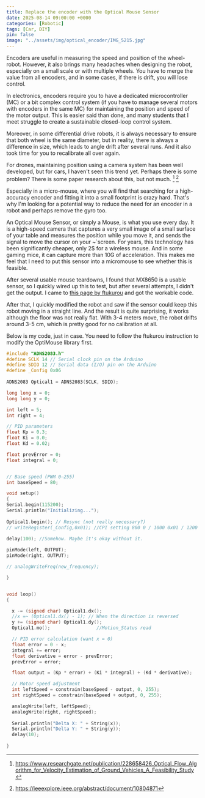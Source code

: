 ```yaml
---
title: Replace the encoder with the Optical Mouse Sensor
date: 2025-08-14 09:00:00 +0000
categories: [Robotic]
tags: [Car, DIY]
pin: false
image: "../assets/img/optical_encoder/IMG_5215.jpg"
---
```


Encoders are useful in measuring the speed and position of the wheel-robot. However, it also brings many headaches when designing the robot, especially on a small scale or with multiple wheels. You have to merge the value from all encoders, and in some cases, if there is drift, you will lose control.

In electronics, encoders require you to have a dedicated microcontroller (MC) or a bit complex control system (if you have to manage several motors with encoders in the same MC) for maintaining the position and speed of the motor output. This is easier said than done, and many students that I meet struggle to create a sustainable closed-loop control system.

Moreover, in some differential drive robots, it is always necessary to ensure that both wheel is the same diameter, but in reality, there is always a difference in size, which leads to angle drift after several runs. And it also took time for you to recalibrate all over again. 

For drones, maintaining position using a camera system has been well developed, but for cars, I haven't seen this trend yet. Perhaps there is some problem?  There is some paper research about this, but not much. [^1] [^2]

Especially in a micro-mouse, where you will find that searching for a high-accuracy encoder and fitting it into a small footprint is crazy hard. That's why I'm looking for a potential way to reduce the need for an encoder in a robot and perhaps remove the gyro too. 

An Optical Mouse Sensor, or simply a Mouse, is what you use every day. It is a high-speed camera that captures a very small image of a small surface of your table and measures the position while you move it, and sends the signal to move the cursor on your ~`screen. For years, this technology has been significantly cheaper, only 2$ for a wireless mouse. And in some gaming mice, it can capture more than 10G of acceleration. This makes me feel that I need to put this sensor into a micromouse to see whether this is feasible. 

After several usable mouse teardowns, I found that MX8650 is a usable sensor, so I quickly wired up this to test, but after several attempts, I didn't get the output. I came to [this page by ftukurou](https://ftukurou.blog41.fc2.com/blog-entry-782.html) and got the workable code. 

After that, I quickly modified the robot and saw if the sensor could keep this robot moving in a straight line. And the result is quite surprising, it works although the floor was not really flat. With 3-4 meters move, the robot drifts around 3-5 cm, which is pretty good for no calibration at all. 

Below is my code, just in case. You need to follow the ftukurou instruction to modify the OptiMouse library first.

```c++
#include "ADNS2083.h"
#define SCLK 14 // Serial clock pin on the Arduino
#define SDIO 12 // Serial data (I/O) pin on the Arduino
#define _Config 0x06
 
ADNS2083 Optical1 = ADNS2083(SCLK, SDIO);

long long x = 0;
long long y = 0;

int left = 5;
int right = 4;

// PID parameters
float Kp = 0.3;
float Ki = 0.0;
float Kd = 0.02;

float prevError = 0;
float integral = 0;


// Base speed (PWM 0–255)
int baseSpeed = 80;

void setup()
{
Serial.begin(115200);
Serial.println("Initializing...");
  
Optical1.begin(); // Resync (not really necessary?)
// writeRegister(_Config,0x01); //CPI setting 800 0 / 1000 0x01 / 1200 0x02 /1600 0x03
 
delay(100); //Somehow. Maybe it's okay without it.

pinMode(left, OUTPUT);
pinMode(right, OUTPUT);

// analogWriteFreq(new_frequency);

}


void loop()
{

  x -= (signed char) Optical1.dx();
  //x =~ (Optical1.dx() - 1); // When the direction is reversed
  y += (signed char) Optical1.dy();
  Optical1.mo();				 //Motion_Status read

  // PID error calculation (want x = 0)
  float error = 0 - x;
  integral += error;
  float derivative = error - prevError;
  prevError = error;

  float output = (Kp * error) + (Ki * integral) + (Kd * derivative);

  // Motor speed adjustment
  int leftSpeed = constrain(baseSpeed - output, 0, 255);
  int rightSpeed = constrain(baseSpeed + output, 0, 255);

  analogWrite(left, leftSpeed);
  analogWrite(right, rightSpeed);
    
  Serial.println("Delta X: " + String(x));
  Serial.println("Delta Y: " + String(y));
  delay(10);
            
}
```


[^1]: https://www.researchgate.net/publication/228658426_Optical_Flow_Algorithm_for_Velocity_Estimation_of_Ground_Vehicles_A_Feasibility_Study

[^2]: https://ieeexplore.ieee.org/abstract/document/10804871